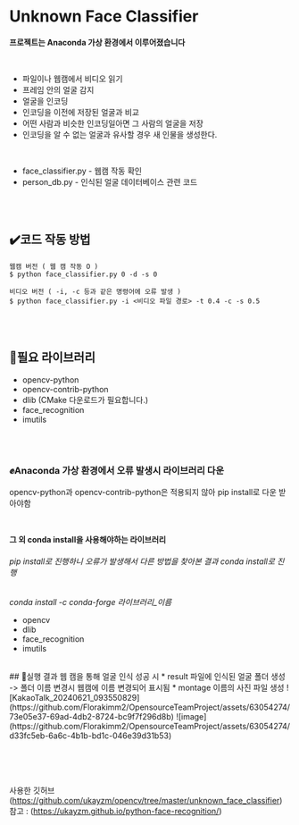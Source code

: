 # Unknown Face Classifier

**프로젝트는 Anaconda 가상 환경에서 이루어졌습니다**  

<br/>

- 파일이나 웹캠에서 비디오 읽기
- 프레임 안의 얼굴 감지
- 얼굴을 인코딩
- 인코딩을 이전에 저장된 얼굴과 비교
- 어떤 사람과 비슷한 인코딩일아면 그 사람의 얼굴을 저장
- 인코딩을 알 수 없는 얼굴과 유사할 경우 새 인물을 생성한다.

<br/>

* face_classifier.py - 웹캠 작동 확인
* person_db.py - 인식된 얼굴 데이터베이스 관련 코드

<br/><br/>

## ✔️코드 작동 방법
```
웹캠 버전 ( 웹 캠 작동 O )
$ python face_classifier.py 0 -d -s 0

비디오 버전 ( -i, -c 등과 같은 명령어에 오류 발생 )
$ python face_classifier.py -i <비디오 파일 경로> -t 0.4 -c -s 0.5
```  
<br/><br/>

## 📂필요 라이브러리
* opencv-python
* opencv-contrib-python
* dlib (CMake 다운로드가 필요합니다.)
* face_recognition
* imutils 

<br/><br/>

### ✊Anaconda 가상 환경에서 오류 발생시 라이브러리 다운
opencv-python과 opencv-contrib-python은 적용되지 않아 pip install로 다운 받아야함  

<br/>

**그 외 conda install을 사용해야하는 라이브러리**
###### pip install로 진행하니 오류가 발생해서 다른 방법을 찾아본 결과 conda install로 진행  
*conda install -c conda-forge 라이브러리_이름*
- opencv
- dlib
- face_recognition
- imutils
  
<br/>
## 🐹실행 결과
웹 캠을 통해 얼굴 인식 성공 시
* result 파일에 인식된 얼굴 폴더 생성 -> 폴더 이름 변경시 웹캠에 이름 변경되어 표시됨
* montage 이름의 사진 파일 생성  
![KakaoTalk_20240621_093550829](https://github.com/Florakimm2/OpensourceTeamProject/assets/63054274/73e05e37-69ad-4db2-8724-bc9f7f296d8b)
![image](https://github.com/Florakimm2/OpensourceTeamProject/assets/63054274/d33fc5eb-6a6c-4b1b-bd1c-046e39d31b53)




<br/><br/><br/>

사용한 깃허브 (https://github.com/ukayzm/opencv/tree/master/unknown_face_classifier) 
참고 : (https://ukayzm.github.io/python-face-recognition/)




